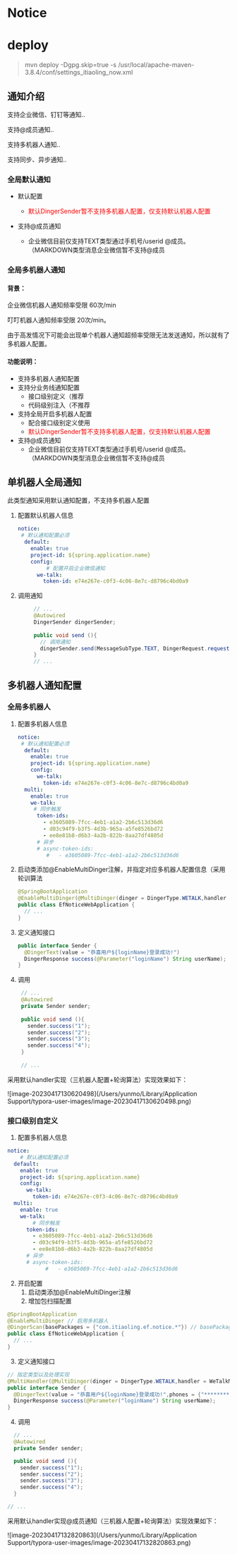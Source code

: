# Notice

# deploy
>  mvn deploy -Dgpg.skip=true -s /usr/local/apache-maven-3.8.4/conf/settings_itiaoling_now.xml

## 通知介绍

支持企业微信、钉钉等通知..

支持@成员通知..

支持多机器人通知..

支持同步、异步通知..

### 全局默认通知

- 默认配置
    - <font color = 'red'> 默认DingerSender暂不支持多机器人配置，仅支持默认机器人配置</font>

- 支持@成员通知
    - 企业微信目前仅支持TEXT类型通过手机号/userid @成员。（MARKDOWN类型消息企业微信暂不支持@成员

### 全局多机器人通知

#### 背景：

企业微信机器人通知频率受限 60次/min

叮叮机器人通知频率受限 20次/min。

由于高发情况下可能会出现单个机器人通知超频率受限无法发送通知，所以就有了多机器人配置。

#### 功能说明：

- 支持多机器人通知配置
- 支持分业务线通知配置
    - 接口级别定义（推荐
    - 代码级别注入（不推荐
- 支持全局开启多机器人配置
    - 配合接口级别定义使用
    - <font color = 'red'> 默认DingerSender暂不支持多机器人配置，仅支持默认机器人配置</font>
- 支持@成员通知
    - 企业微信目前仅支持TEXT类型通过手机号/userid @成员。（MARKDOWN类型消息企业微信暂不支持@成员

## 单机器人全局通知

此类型通知采用默认通知配置，不支持多机器人配置

1. 配置默认机器人信息

   ``` yaml
   notice:
   	# 默认通知配置必须
     default:
       enable: true
       project-id: ${spring.application.name}
       config:
        	# 配置开启企业微信通知
         we-talk:
           token-id: e74e267e-c0f3-4c06-8e7c-d8796c4bd0a9
   ```

2. 调用通知

   ``` java
        // ...
        @Autowired
        DingerSender dingerSender;
        
        public void send (){
          // 调用通知
          dingerSender.send(MessageSubType.TEXT, DingerRequest.request("EfNoticeWebApplication"+ LocalDateTime.now()));
        }  
        // ...
   ```

## 多机器人通知配置

### 全局多机器人

1. 配置多机器人信息

   ``` yaml
   notice:
   	# 默认通知配置必须
     default:
       enable: true
       project-id: ${spring.application.name}
       config:
         we-talk:
           token-id: e74e267e-c0f3-4c06-8e7c-d8796c4bd0a9
     multi:
       enable: true
       we-talk:
       	# 同步触发
         token-ids:
           - e3605089-7fcc-4eb1-a1a2-2b6c513d36d6
           - d03c94f9-b3f5-4d3b-965a-a5fe8526bd72
           - ee8e81b8-d6b3-4a2b-822b-8aa27df4805d
         # 异步
         # async-token-ids:
   			# 	- e3605089-7fcc-4eb1-a1a2-2b6c513d36d6
   ```

2. 启动类添加@EnableMultiDinger注解，并指定对应多机器人配置信息（采用轮训算法

   ``` java
   @SpringBootApplication
   @EnableMultiDinger(@MultiDinger(dinger = DingerType.WETALK,handler = WeTalkMultiHandler.class)) //全局开启企业微信多机器人通知配置
   public class EfNoticeWebApplication {
     // ...
   }
   ```

3. 定义通知接口

   ``` java
   public interface Sender {
     @DingerText(value = "恭喜用户${loginName}登录成功!")
     DingerResponse success(@Parameter("loginName") String userName);
   }
   ```

4. 调用

   ``` java
    // ...
    @Autowired
    private Sender sender;
    
    public void send (){
      sender.success("1");
      sender.success("2");
      sender.success("3");
      sender.success("4");
    }
    
    // ...
   ```

采用默认handler实现（三机器人配置+轮询算法）实现效果如下：

![image-20230417130620498](/Users/yunmo/Library/Application Support/typora-user-images/image-20230417130620498.png)

### 接口级别自定义

1. 配置多机器人信息

``` yaml
notice:
	# 默认通知配置必须
  default:
    enable: true
    project-id: ${spring.application.name}
    config:
      we-talk:
        token-id: e74e267e-c0f3-4c06-8e7c-d8796c4bd0a9
  multi:
    enable: true
    we-talk:
    	# 同步触发
      token-ids:
        - e3605089-7fcc-4eb1-a1a2-2b6c513d36d6
        - d03c94f9-b3f5-4d3b-965a-a5fe8526bd72
        - ee8e81b8-d6b3-4a2b-822b-8aa27df4805d
      # 异步
      # async-token-ids:
			# 	- e3605089-7fcc-4eb1-a1a2-2b6c513d36d6
```

2. 开启配置
    1. 启动类添加@EnableMultiDinger注解
    2. 增加包扫描配置

``` java
@SpringBootApplication
@EnableMultiDinger // 启用多机器人
@DingerScan(basePackages = {"com.itiaoling.ef.notice.*"}) // basePackages改为你的项目路径
public class EfNoticeWebApplication {
  // ...
}
```

3. 定义通知接口

``` java
// 指定类型以及处理实现
@MultiHandler(@MultiDinger(dinger = DingerType.WETALK,handler = WeTalkMultiHandler.class))
public interface Sender {
  @DingerText(value = "恭喜用户${loginName}登录成功!",phones = {"********"}) //phones 指定需要@的用户手机号
  DingerResponse success(@Parameter("loginName") String userName);
}
```

4. 调用

``` java
  // ...
  @Autowired
  private Sender sender;

  public void send (){
    sender.success("1");
    sender.success("2");
    sender.success("3");
    sender.success("4");
  }

// ...
```

采用默认handler实现@成员通知（三机器人配置+轮询算法）实现效果如下：

![image-20230417132820863](/Users/yunmo/Library/Application Support/typora-user-images/image-20230417132820863.png)